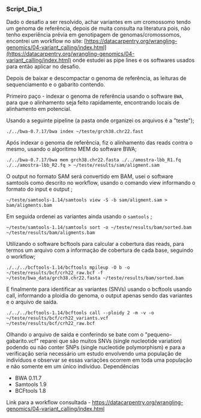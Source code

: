 ### Script_Dia_1

Dado o desafio a ser resolvido, achar variantes em um cromossomo tendo um genoma de referência, depois de muita consulta na literatura pois, não tenho experiência prévia em genotipagem de genomas/cromossomos, encontrei um workflow no site: [https://datacarpentry.org/wrangling-genomics/04-variant_calling/index.html](https://datacarpentry.org/wrangling-genomics/04-variant_calling/index.html) onde estudei as pipe lines e os softwares usados para então aplicar no desafio.

Depois de baixar e descompactar o genoma de referência, as leituras de sequenciamento e o gabarito contendo.

Primeiro paço - indexar o genoma de referência usando o software `BWA`, para que o alinhamento seja feito rapidamente, encontrando locais de alinhamento em potencial.

Usando a seguinte pipeline (a pasta onde organizei os arquivos é a "teste");

`./../bwa-0.7.17/bwa index ~/teste/grch38.chr22.fast`

Após indexar o genoma de referência, fiz o alinhamento das reads contra o mesmo, usando o algorítimo MEM do software BWA;

`./../bwa-0.7.17/bwa mem grch38.chr22.fasta ./../amostra-lbb_R1.fq ./../amostra-lbb_R2.fq > ~/teste/results/sam/aligment.sam`

O output no formato SAM será convertido em BAM, usei o software samtools como descrito no workflow, usando o comando view informando o formato do input e output ;

`~/teste/samtools-1.14/samtools view -S -b sam/aligment.sam > bam/aligments.bam`

Em seguida ordenei as variantes ainda usando o `samtools` ;

`~/teste/samtools-1.14/samtools sort -o ~/teste/results/bam/sorted.bam ~/teste/results/bam/aligments.bam`

Utilizando o software bcftools para calcular a cobertura das reads, para termos um arquivo com a informação de cobertura de cada base, seguindo o workflow;

`./../../bcftools-1.14/bcftools mpileup -O b -o ~/teste/results/bcf/crh22_raw.bcf -f ~/teste/bwa_data/grch38.chr22.fasta ~/teste/results/bam/sorted.bam`

E finalmente para identificar as variantes (SNVs) usando o bcftools usando call, informando a ploidia do genoma, o output apenas sendo das variantes e o arquivo de saída.

`./../../bcftools-1.14/bcftools call --ploidy 2 -m -v -o ~/teste/results/bcf/crh22_variants.vcf ~/teste/results/bcf/crh22_raw.bcf`

Olhando o arquivo de saída e conferindo se bate com o "pequeno-gabarito.vcf" reparei que são muitos SNVs (single nucleotide variation) podendo ou não conter SNPs (single nucleotide polymorphism) e para a verificação seria necessário um estudo envolvendo uma população de indivíduos e observar se essas variações ocorrem em toda uma população e não somente em um único indivíduo. 
Dependências 

- BWA 0.11.7
- Samtools 1.9
- BCFtools 1.8

Link para a workflow consultada - https://datacarpentry.org/wrangling-genomics/04-variant_calling/index.html
